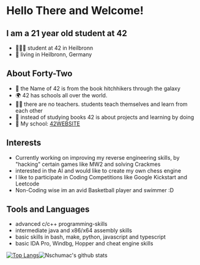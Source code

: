 # Hello There and Welcome!
## I am a 21 year old student at 42
- 👨🏼‍🎓 student at 42 in Heilbronn
- 📍 living in Heilbronn, Germany

## About Forty-Two
- 🌌 the Name of 42 is from the book hitchhikers through the galaxy
- 🌍 42 has schools all over the world.
- 🧑‍🏫 there are no teachers. students teach themselves and learn from each other
- 📖 instead of studying books 42 is about projects and learning by doing
- 📍 My school: [42WEBSITE]

## Interests
- Currently working on improving my reverse engineering skills, by "hacking" certain games like MW2 and solving Crackmes
- interested in the AI and would like to create my own chess engine 
- I like to participate in Coding Competitions like Google Kickstart and Leetcode
- Non-Coding wise im an avid Basketball player and swimmer :D

## Tools and Languages
- advanced c/c++ programming-skills
- intermediate java and x86/x64 assembly skills
- basic skills in bash, make, python, javascript and typescript
- basic IDA Pro, Windbg, Hopper and cheat engine skills

[42WEBSITE]: https://www.42heilbronn.de/en/
[![Top Langs](https://github-readme-stats.vercel.app/api/top-langs/?username=nschumac&layout=compact)](https://github.com/anuraghazra/github-readme-stats)![Nschumac's github stats](https://github-readme-stats.vercel.app/api?username=nschumac&hide=[%22issues%22]&show_icons=true)
